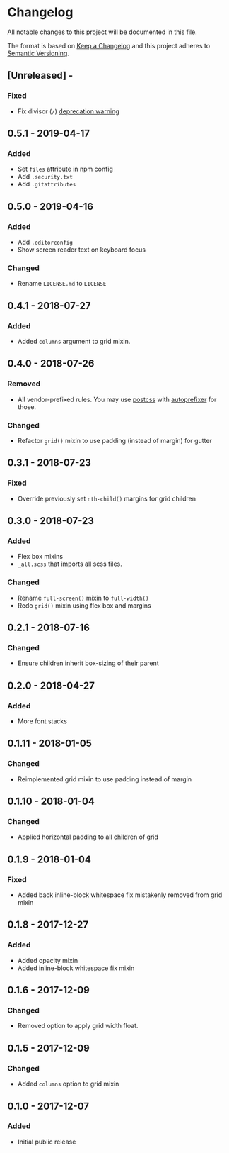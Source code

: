 # Changelog

All notable changes to this project will be documented in this file.

The format is based on [Keep a Changelog](http://keepachangelog.com/en/1.0.0/)
and this project adheres to [Semantic Versioning](http://semver.org/spec/v2.0.0.html).

## [Unreleased] - 

### Fixed
- Fix divisor (`/`) [deprecation warning](https://sass-lang.com/documentation/breaking-changes/slash-div)

## 0.5.1 - 2019-04-17

### Added
- Set `files` attribute in npm config
- Add `.security.txt`
- Add `.gitattributes`

## 0.5.0 - 2019-04-16

### Added
- Add `.editorconfig`
- Show screen reader text on keyboard focus

### Changed
- Rename `LICENSE.md` to `LICENSE`

## 0.4.1 - 2018-07-27

### Added
- Added `columns` argument to grid mixin.

## 0.4.0 - 2018-07-26

### Removed
- All vendor-prefixed rules. You may use [postcss](https://www.npmjs.com/package/postcss) with [autoprefixer](https://www.npmjs.com/package/autoprefixer) for those.

### Changed
- Refactor `grid()` mixin to use padding (instead of margin) for gutter

## 0.3.1 - 2018-07-23

### Fixed
- Override previously set `nth-child()` margins for grid children

## 0.3.0 - 2018-07-23

### Added
- Flex box mixins
- `_all.scss` that imports all scss files.

### Changed
- Rename `full-screen()` mixin to `full-width()`
- Redo `grid()` mixin using flex box and margins

## 0.2.1 - 2018-07-16

### Changed
- Ensure children inherit box-sizing of their parent

## 0.2.0 - 2018-04-27

### Added
- More font stacks

## 0.1.11 - 2018-01-05

### Changed
- Reimplemented grid mixin to use padding instead of margin

## 0.1.10 - 2018-01-04

### Changed
- Applied horizontal padding to all children of grid

## 0.1.9 - 2018-01-04

### Fixed
- Added back inline-block whitespace fix mistakenly removed from grid mixin

## 0.1.8 - 2017-12-27

### Added
- Added opacity mixin
- Added inline-block whitespace fix mixin

## 0.1.6 - 2017-12-09

### Changed
- Removed option to apply grid width float.

## 0.1.5 - 2017-12-09

### Changed
- Added `columns` option to grid mixin

## 0.1.0 - 2017-12-07

### Added
- Initial public release
